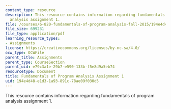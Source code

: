 ```yaml
---
content_type: resource
description: This resource contains information regarding fundamentals of program
  analysis assignment 1.
file: /courses/6-820-fundamentals-of-program-analysis-fall-2015/194e4d48e1d31a93891c78ae09f030d5_MIT6_820F15_ps1.pdf
file_size: 699231
file_type: application/pdf
learning_resource_types:
- Assignments
license: https://creativecommons.org/licenses/by-nc-sa/4.0/
ocw_type: OCWFile
parent_title: Assignments
parent_type: CourseSection
parent_uid: e79c3a1e-29b7-e590-133b-f5e8d9a5eb74
resourcetype: Document
title: Fundamentals of Program Analysis Assignment 1
uid: 194e4d48-e1d3-1a93-891c-78ae09f030d5
---
```

This resource contains information regarding fundamentals of program analysis assignment 1.